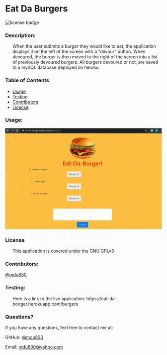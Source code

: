 
# Eat Da Burgers

![license badge](https://img.shields.io/github/license/mdu830/eat-da-burger?color=green)

### Description: 

<ul>
    When the user submits a burger they would like to eat, the application displays it on the left of the screen with a "devour" button. When devoured, the burger is then moved to the right of the screen into a list of previously devoured burgers. All burgers devoured or not, are saved to a mySQL database deployed on heroku.    
</ul>

### Table of Contents
* [Usage](#usage)
* [Testing](#testing)
* [Contributors](#contributors)
* [License](#License)

### Usage:

![demo](/image/example.gif)

### License
<ul>
    This application is covered under the GNU GPLv3
</ul>

### Contributors:

[@mdu830](https://api.github.com/users/mdu830)

### Testing:
<ul>
    Here is a link to the live application: https://eat-da-booger.herokuapp.com/burgers
</ul>

### Questions?

If you have any questions, feel free to contact me at:

GitHub: [@mdu830](https://api.github.com/users/mdu830)

Email: mdu830@yahoo.com
